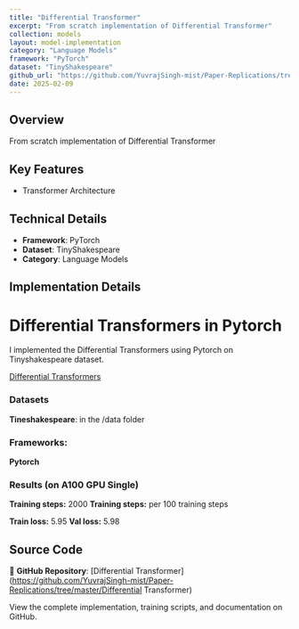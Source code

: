 ```yaml
---
title: "Differential Transformer"
excerpt: "From scratch implementation of Differential Transformer"
collection: models
layout: model-implementation
category: "Language Models"
framework: "PyTorch"
dataset: "TinyShakespeare"
github_url: "https://github.com/YuvrajSingh-mist/Paper-Replications/tree/master/Differential Transformer"
date: 2025-02-09
---
```


## Overview
From scratch implementation of Differential Transformer

## Key Features
- Transformer Architecture

## Technical Details
- **Framework**: PyTorch
- **Dataset**: TinyShakespeare
- **Category**: Language Models

## Implementation Details

# Differential Transformers in Pytorch

I implemented the Differential Transformers using Pytorch on Tinyshakespeare dataset.

[Differential Transformers](https://arxiv.org/pdf/2410.05258)

### Datasets

**Tineshakespeare**: in the /data folder

### Frameworks:
**Pytorch**

### Results (on A100 GPU Single)

**Training steps:** 2000
**Training steps:** per 100 training steps

**Train loss:**  5.95
**Val loss:** 5.98

## Source Code
📁 **GitHub Repository**: [Differential Transformer](https://github.com/YuvrajSingh-mist/Paper-Replications/tree/master/Differential Transformer)

View the complete implementation, training scripts, and documentation on GitHub.
